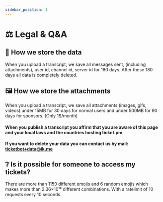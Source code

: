 ```yaml
---
sidebar_position: 1
---
```


# ⚖️ Legal & Q&A

## 💾 How we store the data

When you upload a transcript, we save all messages sent, (including attachments), user id, channel id, server id for 180 days. After these 180 days all data is completely deleted.  

## 🖼️ How we store the attachments

When you upload a transcript, we save all attachments (images, gifs, videos) under 15MB for 30 days for normal users and under 500MB for 90 days for sponsors. (Only 1$/month)

#### When you publish a transcript you affirm that you are aware of this page and your local laws and the countries hosting ticket.pm

**If you want to delete your data you can contact us by mail: [ticketbot+data@ik.me](mailto:ticketbot+data@ik.me)**

## ❔ Is it possible for someone to access my tickets?

There are more than 1150 different emojis and 6 random emojis which makes more than 2.36×10¹⁸ different combinations. With a ratelimit of 10 requests every 10 seconds.
